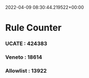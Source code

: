2022-04-09 08:30:44.219522+00:00
# Rule Counter 
 ### UCATE : 424383

 ### Veneto : 18614

 ### Allowlist : 13922